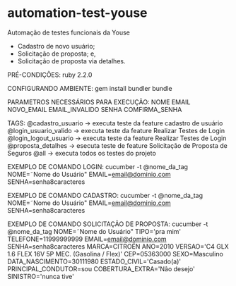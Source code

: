 # automation-test-youse
Automação de testes funcionais da Youse
- Cadastro de novo usuário;
- Solicitação de proposta; e,
- Solicitação de proposta via detalhes.

PRÉ-CONDIÇÕES:
ruby 2.2.0

CONFIGURANDO AMBIENTE:
gem install bundler
bundle

PARAMETROS NECESSÁRIOS PARA EXECUÇÃO:
NOME
EMAIL
NOVO_EMAIL
EMAIL_INVALIDO
SENHA
COMFIRMA_SENHA


TAGS:
@cadastro_usuario -> executa teste da feature cadastro de usuário
@login_usuario_valido -> executa teste da feature Realizar Testes de Login
@login_logout_usuario -> executa teste da feature Realizar Testes de Login
@proposta_detalhes -> esecuta teste de feature Solicitação de Proposta de Seguros 
@all -> executa todos os testes do projeto

EXEMPLO DE COMANDO LOGIN:
cucumber -t @nome_da_tag NOME=˜Nome do Usuário" EMAIL=email@dominio.com SENHA=senha8caracteres

EXEMPLO DE COMANDO CADASTRO:
cucumber -t @nome_da_tag NOME=˜Nome do Usuário" EMAIL=email@dominio.com SENHA=senha8caracteres

EXEMPLO DE COMANDO SOLICITAÇÃO DE PROPOSTA:
cucumber -t @nome_da_tag NOME=˜Nome do Usuário" TIPO='pra mim' TELEFONE=11999999999 EMAIL=email@dominio.com SENHA=senha8caracteres MARCA=CITROËN ANO=2010 VERSAO='C4 GLX 1.6 FLEX 16V 5P MEC. (Gasolina / Flex)' CEP=05363000 SEXO=Masculino DATA_NASCIMENTO=30111980 ESTADO_CIVIL='Casado(a)' PRINCIPAL_CONDUTOR=sou COBERTURA_EXTRA='Nâo desejo' SINISTRO='nunca tive'
